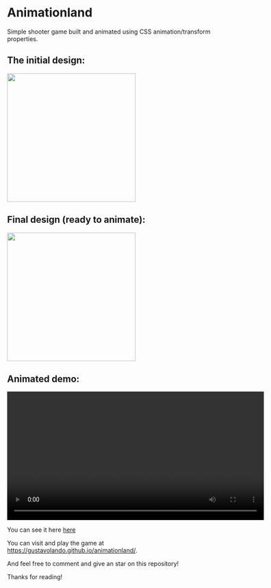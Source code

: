 # Animationland
Simple shooter game built and animated using CSS animation/transform properties.

## The initial design:
<img style="height: 300px" src="https://i.imgur.com/jhGCB5w.png" />

## Final design (ready to animate):
<img style="height: 300px" src="https://i.imgur.com/HhAl1MU.png" />

## Animated demo:
<video style="height: 300px" src="https://i.imgur.com/1uQ1FRn.mp4" controls></video>

You can see it here
<a href="https://i.imgur.com/cmsP1fp.mp4" target="_blank" rel="noopener noreferrer">here</a>

You can visit and play the game at https://gustavolando.github.io/animationland/.

And feel free to comment and give an star on this repository!

Thanks for reading!